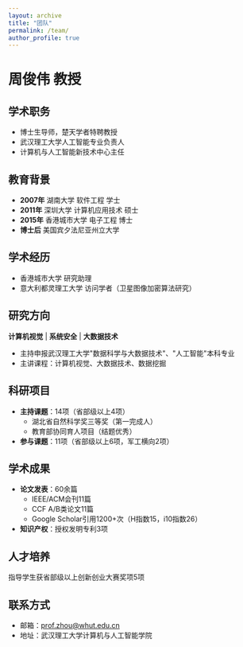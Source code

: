 ```yaml
---
layout: archive
title: "团队"
permalink: /team/
author_profile: true
---
```


# 周俊伟 教授

## 学术职务
- 博士生导师，楚天学者特聘教授
- 武汉理工大学人工智能专业负责人
- 计算机与人工智能新技术中心主任

## 教育背景
- **2007年** 湖南大学 软件工程 学士  
- **2011年** 深圳大学 计算机应用技术 硕士  
- **2015年** 香港城市大学 电子工程 博士  
- **博士后** 美国宾夕法尼亚州立大学  

## 学术经历
- 香港城市大学 研究助理
- 意大利都灵理工大学 访问学者（卫星图像加密算法研究）

## 研究方向
**计算机视觉** | **系统安全** | **大数据技术**  
- 主持申报武汉理工大学"数据科学与大数据技术"、"人工智能"本科专业
- 主讲课程：计算机视觉、大数据技术、数据挖掘

## 科研项目
- **主持课题**：14项（省部级以上4项）
  - 湖北省自然科学奖三等奖（第一完成人）
  - 教育部协同育人项目（结题优秀）
- **参与课题**：11项（省部级以上6项，军工横向2项）

## 学术成果
- **论文发表**：60余篇
  - IEEE/ACM会刊11篇
  - CCF A/B类论文11篇
  - Google Scholar引用1200+次（H指数15，i10指数26）
- **知识产权**：授权发明专利3项

## 人才培养
指导学生获省部级以上创新创业大赛奖项5项

## 联系方式
- 邮箱：prof.zhou@whut.edu.cn
- 地址：武汉理工大学计算机与人工智能学院



<!-- 我目前的研究兴趣是推荐系统、公平性和时间序列。

我目前是[香港科技大学](https://hkust.edu.hk/)计算机科学与工程专业的博士生，于 2023 年秋季入学，师从[Raymond Wong 教授](https://www.cse.ust.hk/~raywong/)。

我在[北京邮电大学(BUPT)](http://www.bupt.edu.cn/) 获得计算机科学学士学位，在[王敬宇教授](https://scholar.google.com/citations?user=H441DjwAAAAJ&hl=zh-CN&oi=ao) 指导下，我的毕业设计 "基于交互式搜索的 Top-k 公平性研究 "获得北京市普通高校优秀本科毕业设计（论文）奖。

我曾在[北京邮电大学徐梦炜教授](https://xumengwei.github.io/)和[微软亚洲研究院曹婷博士](https://www.microsoft.com/en-us/research/people/ticao/)的指导下研究移动计算机系统。

我曾作为访问学生在[英属哥伦比亚大学](https://ece.ubc.ca/)从事动态图算法的研究，导师是[Matei Ripeanu 教授](https://people.ece.ubc.ca/matei/)，该研究得到了[Mitacs globalink research internship](https://www.mitacs.ca/en/programs/globalink/globalink-research-internship) 和[国家留学基金委](https://www.csc.edu.cn/)的支持。 -->
